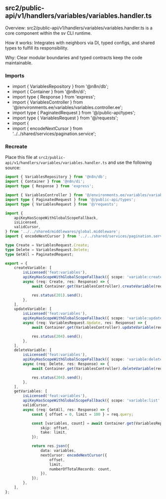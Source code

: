 ## src2/public-api/v1/handlers/variables/variables.handler.ts

Overview: src2/public-api/v1/handlers/variables/variables.handler.ts is a core component within the sv CLI runtime.

How it works: Integrates with neighbors via DI, typed configs, and shared types to fulfill its responsibility.

Why: Clear modular boundaries and typed contracts keep the code maintainable.

### Imports

- import { VariablesRepository } from '@n8n/db';
- import { Container } from '@n8n/di';
- import type { Response } from 'express';
- import { VariablesController } from '@/environments.ee/variables/variables.controller.ee';
- import type { PaginatedRequest } from '@/public-api/types';
- import type { VariablesRequest } from '@/requests';
- import {
- import { encodeNextCursor } from '../../shared/services/pagination.service';

### Recreate

Place this file at `src2/public-api/v1/handlers/variables/variables.handler.ts` and use the following source:

```ts
import { VariablesRepository } from '@n8n/db';
import { Container } from '@n8n/di';
import type { Response } from 'express';

import { VariablesController } from '@/environments.ee/variables/variables.controller.ee';
import type { PaginatedRequest } from '@/public-api/types';
import type { VariablesRequest } from '@/requests';

import {
	apiKeyHasScopeWithGlobalScopeFallback,
	isLicensed,
	validCursor,
} from '../../shared/middlewares/global.middleware';
import { encodeNextCursor } from '../../shared/services/pagination.service';

type Create = VariablesRequest.Create;
type Delete = VariablesRequest.Delete;
type GetAll = PaginatedRequest;

export = {
	createVariable: [
		isLicensed('feat:variables'),
		apiKeyHasScopeWithGlobalScopeFallback({ scope: 'variable:create' }),
		async (req: Create, res: Response) => {
			await Container.get(VariablesController).createVariable(req);

			res.status(201).send();
		},
	],
	updateVariable: [
		isLicensed('feat:variables'),
		apiKeyHasScopeWithGlobalScopeFallback({ scope: 'variable:update' }),
		async (req: VariablesRequest.Update, res: Response) => {
			await Container.get(VariablesController).updateVariable(req);

			res.status(204).send();
		},
	],
	deleteVariable: [
		isLicensed('feat:variables'),
		apiKeyHasScopeWithGlobalScopeFallback({ scope: 'variable:delete' }),
		async (req: Delete, res: Response) => {
			await Container.get(VariablesController).deleteVariable(req);

			res.status(204).send();
		},
	],
	getVariables: [
		isLicensed('feat:variables'),
		apiKeyHasScopeWithGlobalScopeFallback({ scope: 'variable:list' }),
		validCursor,
		async (req: GetAll, res: Response) => {
			const { offset = 0, limit = 100 } = req.query;

			const [variables, count] = await Container.get(VariablesRepository).findAndCount({
				skip: offset,
				take: limit,
			});

			return res.json({
				data: variables,
				nextCursor: encodeNextCursor({
					offset,
					limit,
					numberOfTotalRecords: count,
				}),
			});
		},
	],
};

```
